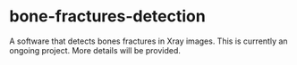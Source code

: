 # bone-fractures-detection
 A software that detects bones fractures in Xray images. This is currently an ongoing project.
 More details will be provided.
